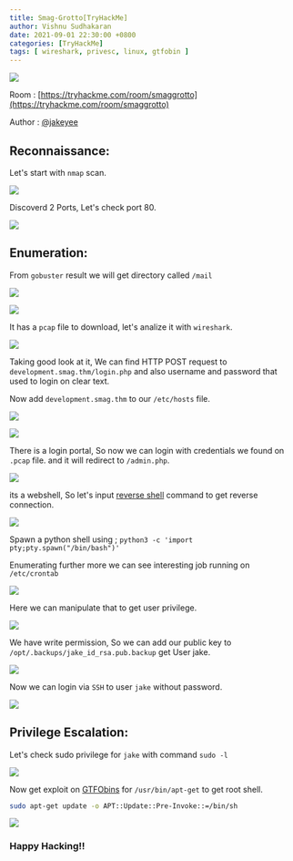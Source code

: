 ```yaml
---
title: Smag-Grotto[TryHackMe]
author: Vishnu Sudhakaran
date: 2021-09-01 22:30:00 +0800
categories: [TryHackMe]
tags: [ wireshark, privesc, linux, gtfobin ]
---
```


![](/assets/img/posts/smag/1.png)

Room : [https://tryhackme.com/room/smaggrotto](https://tryhackme.com/room/smaggrotto)

Author : [@jakeyee](https://tryhackme.com/p/jakeyee)

## Reconnaissance:

Let's start with `nmap` scan.

![](/assets/img/posts/smag/2.png)

Discoverd 2 Ports, Let's check port 80.

![](/assets/img/posts/smag/3.png)

## Enumeration:

From `gobuster` result we will get directory called `/mail`

![](/assets/img/posts/smag/4.png)

![](/assets/img/posts/smag/5.png)

It has a `pcap` file to download, let's analize it with `wireshark`.

![](/assets/img/posts/smag/6.png)

Taking good look at it, We can find HTTP POST request to `development.smag.thm/login.php` and also username and password that used to login on clear text.

Now add `development.smag.thm` to our `/etc/hosts` file.

![](/assets/img/posts/smag/7.png)

![](/assets/img/posts/smag/8.png)

There is a login portal, So now we can login with credentials we found on `.pcap` file. and it will redirect to `/admin.php`.

![](/assets/img/posts/smag/9.png)

its a webshell, So let's input [reverse shell](https://www.revshells.com/) command to get reverse connection.

![](/assets/img/posts/smag/10.png)

Spawn a python shell using ; `python3 -c 'import pty;pty.spawn("/bin/bash")'` 

Enumerating further more we can see interesting job running on `/etc/crontab`

![](/assets/img/posts/smag/11.png)

Here we can manipulate that to get user privilege.

![](/assets/img/posts/smag/12.png)

We have write permission, So we can add our public key to `/opt/.backups/jake_id_rsa.pub.backup` get User jake.

![](/assets/img/posts/smag/13.png)

Now we can login via `SSH` to user `jake` without password.

![](/assets/img/posts/smag/14.png)

## Privilege Escalation:

Let's check sudo privilege for `jake` with command `sudo -l`

![](/assets/img/posts/smag/15.png)

Now get exploit on [GTFObins](https://gtfobins.github.io/gtfobins/apt-get/) for `/usr/bin/apt-get` to get root shell.
```bash
sudo apt-get update -o APT::Update::Pre-Invoke::=/bin/sh
```
![](/assets/img/posts/smag/16.png)

### Happy Hacking!!
